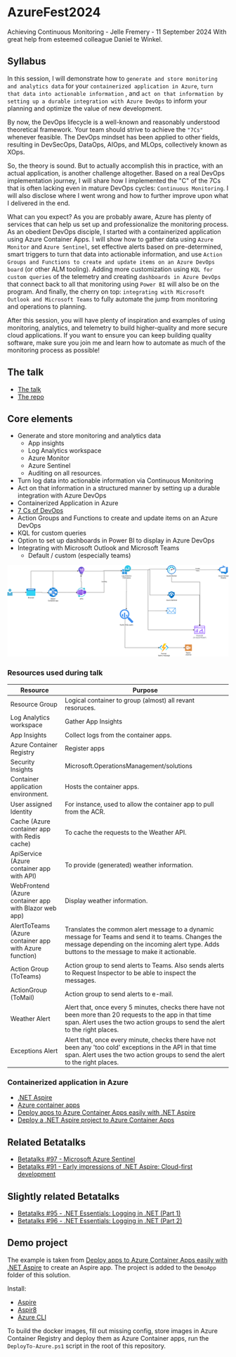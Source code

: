 # AzureFest2024

Achieving Continuous Monitoring - Jelle Fremery - 11 September 2024
With great help from esteemed colleague Daniel te Winkel.

## Syllabus

In this session, I will demonstrate how to `generate and store monitoring and analytics data` for your `containerized application in Azure`, `turn that data into actionable information` , and `act on that information by setting up a durable integration with Azure DevOps` to inform your planning and optimize the value of new development.

By now, the DevOps lifecycle is a well-known and reasonably understood theoretical framework. Your team should strive to achieve the `"7Cs"` whenever feasible. The DevOps mindset has been applied to other fields, resulting in DevSecOps, DataOps, AIOps, and MLOps, collectively known as XOps.

So, the theory is sound. But to actually accomplish this in practice, with an actual application, is another challenge altogether. Based on a real DevOps implementation journey, I will share how I implemented the "C" of the 7Cs that is often lacking even in mature DevOps cycles: `Continuous Monitoring`. I will also disclose where I went wrong and how to further improve upon what I delivered in the end.

What can you expect? As you are probably aware, Azure has plenty of services that can help us set up and professionalize the monitoring process. As an obedient DevOps disciple, I started with a containerized application using Azure Container Apps. I will show how to gather data using `Azure Monitor` and `Azure Sentinel`, set effective alerts based on pre-determined, smart triggers to turn that data into actionable information, and use `Action Groups and Functions to create and update items on an Azure DevOps board` (or other ALM tooling). Adding more customization using `KQL for custom queries` of the telemetry and creating `dashboards in Azure DevOps` that connect back to all that monitoring using `Power BI` will also be on the program. And finally, the cherry on top: `integrating with Microsoft Outlook and Microsoft Teams` to fully automate the jump from monitoring and operations to planning.

After this session, you will have plenty of inspiration and examples of using monitoring, analytics, and telemetry to build higher-quality and more secure cloud applications. If you want to ensure you can keep building quality software, make sure you join me and learn how to automate as much of the monitoring process as possible!

## The talk

- [The talk](https://www.azurefest.nl/2024/session/achieving-continuous-monitoring-by-integrating-azure-and-azure-devops)
- [The repo](https://github.com/JelleFremery/AzureFest2024.git)

## Core elements

- Generate and store monitoring and analytics data
  - App insights
  - Log Analytics workspace
  - Azure Monitor
  - Azure Sentinel
  - Auditing on all resources.
- Turn log data into actionable information via Continuous Monitoring
- Act on that information in a structured manner by setting up a durable integration with Azure DevOps
- Containerized Application in Azure 
- [7 Cs of DevOps](https://www.geeksforgeeks.org/devops-lifecycle/)
- Action Groups and Functions to create and update items on an Azure DevOps
- KQL for custom queries
- Option to set up dashboards in Power BI to display in Azure DevOps
- Integrating with Microsoft Outlook and Microsoft Teams
  - Default / custom (especially teams)

![overview](Overview.drawio.png)

### Resources used during talk
| Resource | Purpose |
| --- | --- |
| Resource Group | Logical container to group (almost) all revant resoruces. |
| Log Analytics workspace | Gather App Insights |
| App Insights | Collect logs from the container apps. |
| Azure Container Registry | Register apps |
| Security Insights | Microsoft.OperationsManagement/solutions |
| Container application environment. | Hosts the container apps. |
| User assigned Identity | For instance, used to allow the container app to pull from the ACR. |
| Cache (Azure container app with Redis cache) | To cache the requests to the Weather API. |
| ApiService (Azure container app with API) | To provide (generated) weather information. |
| WebFrontend (Azure container app with Blazor web app) | Display weather information. |
| AlertToTeams (Azure container app with Azure function) | Translates the common alert message to a dynamic message for Teams and send it to teams. Changes the message depending on the incoming alert type. Adds buttons to the message to make it actionable. |
| Action Group (ToTeams) | Action group to send alerts to Teams. Also sends alerts to Request Inspector to be able to inspect the messages. |
| ActionGroup (ToMail) | Action group to send alerts to e-mail. |
| Weather Alert  | Alert that, once every 5 minutes, checks there have not been more than 20 requests to the app in that time span. Alert uses the two action groups to send the alert to the right places. |
| Exceptions Alert | Alert that, once every minute, checks there have not been any 'too cold' exceptions in the API in that time span. Alert uses the two action groups to send the alert to the right places. |

### Containerized application in Azure

- [.NET Aspire](https://learn.microsoft.com/en-us/dotnet/aspire/)
- [Azure container apps](https://azure.microsoft.com/en-us/products/container-apps)
- [Deploy apps to Azure Container Apps easily with .NET Aspire](https://techcommunity.microsoft.com/t5/apps-on-azure-blog/deploy-apps-to-azure-container-apps-easily-with-net-aspire/ba-p/4032711)
- [Deploy a .NET Aspire project to Azure Container Apps](https://learn.microsoft.com/en-us/dotnet/aspire/deployment/azure/aca-deployment?tabs=visual-studio%2Clinux%2Cpowershell&pivots=azure-azd)

## Related Betatalks

- [Betatalks #97 - Microsoft Azure Sentinel](https://www.betabit.nl/betatalks-videos/betatalks-97-microsoft-azure-sentinel)
- [Betatalks #91 - Early impressions of .NET Aspire: Cloud-first development](https://www.betabit.nl/betatalks-videos/betatalks-91-early-impressions-of-net-aspire-cloud-first-development)

## Slightly related Betatalks

- [Betatalks #95 - .NET Essentials: Logging in .NET (Part 1)](https://www.betabit.nl/betatalks-videos/betatalks-95-net-essentials-logging-in-net-part-1)
- [Betatalks #96 - .NET Essentials: Logging in .NET (Part 2)](https://www.betabit.nl/betatalks-videos/betatalks-96-net-essentials-logging-in-net-part-2)

## Demo project

The example is taken from  [Deploy apps to Azure Container Apps easily with .NET Aspire](https://techcommunity.microsoft.com/t5/apps-on-azure-blog/deploy-apps-to-azure-container-apps-easily-with-net-aspire/ba-p/4032711) to create an Aspire app. The project is added to the `DemoApp` folder of this solution.

Install:

- [Aspire](https://learn.microsoft.com/en-us/dotnet/aspire/fundamentals/setup-tooling)
- [Aspir8](https://github.com/prom3theu5/aspirational-manifests)
- [Azure CLI](https://learn.microsoft.com/en-us/cli/azure/)

To build the docker images, fill out missing config, store images in Azure Container Registry and deploy them as Azure Container apps, run the `DeployTo-Azure.ps1` script in the root of this repository.

